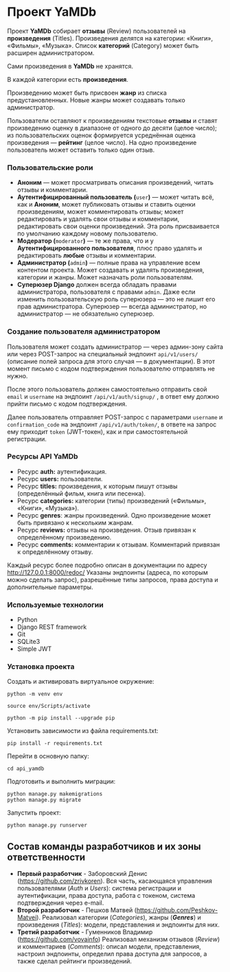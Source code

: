 # Проект  **YaMDb**

Проект  **YaMDb**  собирает  **отзывы**  (Review) пользователей на  **произведения**  (Titles). Произведения делятся на категории: «Книги», «Фильмы», «Музыка». Список  **категорий**  (Category) может быть расширен администратором.

Сами произведения в  **YaMDb**  не хранятся.

В каждой категории есть  **произведения**. 

Произведению может быть присвоен  **жанр**  из списка предустановленных. Новые жанры может создавать только администратор.

Пользователи оставляют к произведениям текстовые  **отзывы**  и ставят произведению оценку в диапазоне от одного до десяти (целое число); из пользовательских оценок формируется усреднённая оценка произведения —  **рейтинг**  (целое число). На одно произведение пользователь может оставить только один отзыв.
### Пользовательские роли

-   **Аноним**  — может просматривать описания произведений, читать отзывы и комментарии.
-   **Аутентифицированный пользователь (**`user`**)**  — может читать всё, как и  **Аноним**, может публиковать отзывы и ставить оценки произведениям, может комментировать отзывы; может редактировать и удалять свои отзывы и комментарии, редактировать свои оценки произведений. Эта роль присваивается по умолчанию каждому новому пользователю.
-   **Модератор (**`moderator`**)**  — те же права, что и у  **Аутентифицированного пользователя**, плюс право удалять и редактировать  **любые**  отзывы и комментарии.
-   **Администратор (**`admin`**)**  — полные права на управление всем контентом проекта. Может создавать и удалять произведения, категории и жанры. Может назначать роли пользователям.
-   **Суперюзер Django**  должен всегда обладать правами администратора, пользователя с правами  `admin`. Даже если изменить пользовательскую роль суперюзера — это не лишит его прав администратора. Суперюзер — всегда администратор, но администратор — не обязательно суперюзер.

### Создание пользователя администратором

Пользователя может создать администратор — через админ-зону сайта или через POST-запрос на специальный эндпоинт  `api/v1/users/`  (описание полей запроса для этого случая — в документации). В этот момент письмо с кодом подтверждения пользователю отправлять не нужно.

После этого пользователь должен самостоятельно отправить свой  `email` и `username`  на эндпоинт  `/api/v1/auth/signup/`  , в ответ ему должно прийти письмо с кодом подтверждения.

Далее пользователь отправляет POST-запрос с параметрами `username` и `confirmation_code` на эндпоинт `/api/v1/auth/token/`, в ответе на запрос ему приходит `token` (JWT-токен), как и при самостоятельной регистрации.

### Ресурсы API  **YaMDb**

-   Ресурс  **auth:**  аутентификация.
-   Ресурс  **users:**  пользователи.
-   Ресурс  **titles:**  произведения, к которым пишут отзывы (определённый фильм, книга или песенка).
-   Ресурс  **categories:**  категории (типы) произведений («Фильмы», «Книги», «Музыка»).
-   Ресурс  **genres**: жанры произведений. Одно произведение может быть привязано к нескольким жанрам.
-   Ресурс  **reviews:**  отзывы на произведения. Отзыв привязан к определённому произведению.
-   Ресурс  **comments:**  комментарии к отзывам. Комментарий привязан к определённому отзыву.

Каждый ресурс более подробно описан в документации по адресу http://127.0.0.1:8000/redoc/ 
Указаны эндпоинты (адреса, по которым можно сделать запрос), разрешённые типы запросов, права доступа и дополнительные параметры.

### Используемые технологии    

 - Python       
 - Django REST framework
 - Git
 - SQLite3
 - Simple JWT

### Установка проекта

Cоздать и активировать виртуальное окружение:

    python -m venv env

    source env/Scripts/activate
    
    python -m pip install --upgrade pip

Установить зависимости из файла requirements.txt:

    pip install -r requirements.txt

Перейти в основную папку:

    cd api_yamdb

Подготовить и выполнить миграции:

    python manage.py makemigrations
    python manage.py migrate

Запустить проект:

    python manage.py runserver

## Состав команды разработчиков и их зоны ответственности

-   **Первый разработчик**  - Заборовский Денис (https://github.com/zrivkoren).  Вся часть, касающаяся управления пользователями (*Auth*  и  *Users*): система регистрации и аутентификации, права доступа, работа с токеном, система подтверждения через e-mail.
-   **Второй разработчик**  - Пешков Матвей (https://github.com/Peshkov-Matvei). Реализовал категории (*Categories*), жанры (***Genres***) и произведения (*Titles*): модели, представления и эндпоинты для них.
-   **Третий разработчик** - Гуменников Владимир (https://github.com/vovainfo) Реализовал механизм отзывов (*Review*) и комментариев (*Comments*): описал модели, представления, настроил эндпоинты, определил права доступа для запросов, а также сделал рейтинги произведений.



